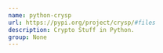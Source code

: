 ```yaml
---
name: python-crysp
url: https://pypi.org/project/crysp/#files
description: Crypto Stuff in Python.
group: None
---
```

